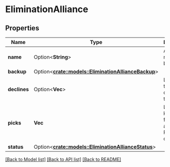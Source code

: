 # EliminationAlliance

## Properties

Name | Type | Description | Notes
------------ | ------------- | ------------- | -------------
**name** | Option<**String**> | Alliance name, may be null. | [optional]
**backup** | Option<[**crate::models::EliminationAllianceBackup**](Elimination_Alliance_backup.md)> |  | [optional]
**declines** | Option<**Vec<String>**> | List of teams that declined the alliance. | [optional]
**picks** | **Vec<String>** | List of team keys picked for the alliance. First pick is captain. | 
**status** | Option<[**crate::models::EliminationAllianceStatus**](Elimination_Alliance_status.md)> |  | [optional]

[[Back to Model list]](../README.md#documentation-for-models) [[Back to API list]](../README.md#documentation-for-api-endpoints) [[Back to README]](../README.md)


